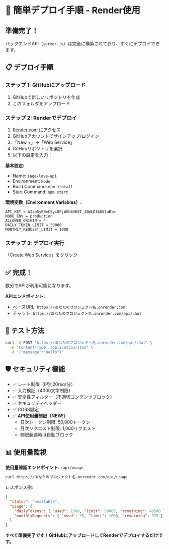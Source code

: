 # 🚀 簡単デプロイ手順 - Render使用

## 準備完了！
バックエンドAPI（`server.js`）は完全に構築されており、すぐにデプロイできます。

## 📋 デプロイ手順

### ステップ 1: GitHubにアップロード
1. GitHubで新しいリポジトリを作成
2. このフォルダをアップロード

### ステップ 2: Renderでデプロイ
1. [Render.com](https://render.com) にアクセス
2. GitHubアカウントでサインアップ/ログイン
3. 「New +」→「Web Service」
4. GitHubリポジトリを選択
5. 以下の設定を入力：

**基本設定:**
- Name: `sage-love-api`
- Environment: `Node`
- Build Command: `npm install`
- Start Command: `npm start`

**環境変数（Environment Variables）:**
```
API_KEY = AIzaSyB0vC5yi8FjWVh0VH3T_J0WLDf6G5tuBlw
NODE_ENV = production
ALLOWED_ORIGIN = *
DAILY_TOKEN_LIMIT = 50000
MONTHLY_REQUEST_LIMIT = 1000
```

### ステップ 3: デプロイ実行
「Create Web Service」をクリック

## ✅ 完成！
数分でAPIが利用可能になります。

**APIエンドポイント:**
- ベースURL: `https://あなたのプロジェクト名.onrender.com`
- チャット: `https://あなたのプロジェクト名.onrender.com/api/chat`

## 🧪 テスト方法
```bash
curl -X POST "https://あなたのプロジェクト名.onrender.com/api/chat" \
  -H "Content-Type: application/json" \
  -d '{"message":"Hello"}'
```

## 🛡️ セキュリティ機能
- ✅ レート制限（IP別20req/分）
- ✅ 入力検証（4000文字制限）
- ✅ 安全性フィルター（不適切コンテンツブロック）
- ✅ セキュリティヘッダー
- ✅ CORS設定
- ✅ **API使用量制限（NEW!）**
  - 日次トークン制限: 50,000トークン
  - 月次リクエスト制限: 1,000リクエスト
  - 制限超過時は自動ブロック

## 📊 使用量監視
**使用量確認エンドポイント**: `/api/usage`
```bash
curl https://あなたのプロジェクト名.onrender.com/api/usage
```

レスポンス例:
```json
{
  "status": "available",
  "usage": {
    "dailyTokens": { "used": 1500, "limit": 50000, "remaining": 48500 },
    "monthlyRequests": { "used": 25, "limit": 1000, "remaining": 975 }
  }
}
```

**すべて準備完了です！GitHubにアップロードしてRenderでデプロイするだけです。**